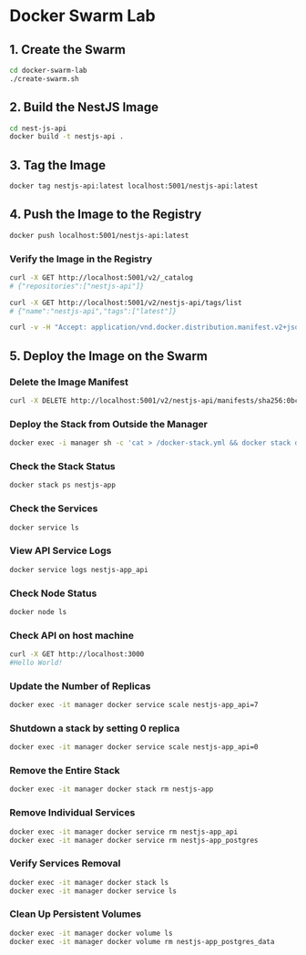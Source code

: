 # Docker Swarm Lab

## 1. Create the Swarm
```sh
cd docker-swarm-lab
./create-swarm.sh
```

## 2. Build the NestJS Image
```sh
cd nest-js-api
docker build -t nestjs-api .
```

## 3. Tag the Image
```sh
docker tag nestjs-api:latest localhost:5001/nestjs-api:latest
```

## 4. Push the Image to the Registry
```sh
docker push localhost:5001/nestjs-api:latest
```



### Verify the Image in the Registry
```sh
curl -X GET http://localhost:5001/v2/_catalog
# {"repositories":["nestjs-api"]}

curl -X GET http://localhost:5001/v2/nestjs-api/tags/list
# {"name":"nestjs-api","tags":["latest"]}

curl -v -H "Accept: application/vnd.docker.distribution.manifest.v2+json" -X GET http://localhost:5001/v2/nestjs-api/manifests/latest
```
## 5. Deploy the Image on the Swarm
### Delete the Image Manifest
```sh
curl -X DELETE http://localhost:5001/v2/nestjs-api/manifests/sha256:0bc03a4343159b4d783bf475609838b83afd8034acd2e26fa69a175eaac51a9e
```

### Deploy the Stack from Outside the Manager
```sh
docker exec -i manager sh -c 'cat > /docker-stack.yml && docker stack deploy -c /docker-stack.yml nestjs-app' < docker-stack.yml
```

### Check the Stack Status
```sh
docker stack ps nestjs-app
```

### Check the Services
```sh
docker service ls
```

### View API Service Logs
```sh
docker service logs nestjs-app_api
```

### Check Node Status
```sh
docker node ls
```

### Check API on host machine
```sh
curl -X GET http://localhost:3000
#Hello World!
```

### Update the Number of Replicas
```sh
docker exec -it manager docker service scale nestjs-app_api=7
```

### Shutdown a stack by setting 0 replica
```sh
docker exec -it manager docker service scale nestjs-app_api=0
```

### Remove the Entire Stack
```sh
docker exec -it manager docker stack rm nestjs-app
```

### Remove Individual Services
```sh
docker exec -it manager docker service rm nestjs-app_api
docker exec -it manager docker service rm nestjs-app_postgres
```

### Verify Services Removal
```sh
docker exec -it manager docker stack ls
docker exec -it manager docker service ls
```

### Clean Up Persistent Volumes
```sh
docker exec -it manager docker volume ls
docker exec -it manager docker volume rm nestjs-app_postgres_data
```